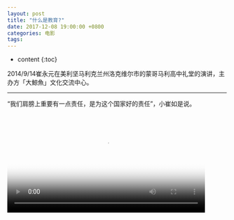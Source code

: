 ```yaml
---
layout: post
title: "什么是教育?"
date: 2017-12-08 19:00:00 +0800 
categories: 电影
tags: 
---
```

* content
{:toc}

2014/9/14崔永元在美利坚马利克兰州洛克维尔市的蒙哥马利高中礼堂的演讲，主办方「大鯨魚」文化交流中心。

---
<!-- more -->
“我们肩膀上重要有一点责任，是为这个国家好的责任”，小崔如是说。

<div>
<video id='movie1' width='90%' controls poster='http://ovwkcbdpf.bkt.clouddn.com/image/movie/cuisir.jpg'>
    <source src='http://ovwkcbdpf.bkt.clouddn.com/image/movie/cuisir.mp4' type = 'video/webm'>
    Your browser does not support the video tag.
</video>
</div>
<script type='text/javascript'>document.getElementById('movie1').style.height=document.getElementById('movie1').scrollWidth*0.8+'px'</script>
